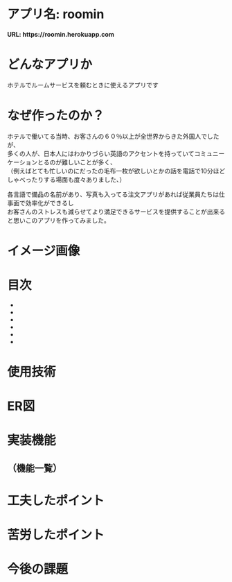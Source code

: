 # アプリ名: roomin

<h4> URL: https://roomin.herokuapp.com</h4>

# どんなアプリか
ホテルでルームサービスを頼むときに使えるアプリです

# なぜ作ったのか？
ホテルで働いてる当時、お客さんの６０％以上が全世界からきた外国人でしたが、<br>
多くの人が、日本人にはわかりづらい英語のアクセントを持っていてコミュニーケーションとるのが難しいことが多く、<br>
（例えばとても忙しいのにだったの毛布一枚が欲しいとかの話を電話で10分ほどしゃべったりする場面も度々ありました、）<br>

各言語で備品の名前があり、写真も入ってる注文アプリがあれば従業員たちは仕事面で効率化ができるし<br>
お客さんのストレスも減らせてより満足できるサービスを提供することが出来ると思いこのアプリを作ってみました。<br>

# イメージ画像

# 目次

-
-
-
-
-
-

# 使用技術
# ER図

# 実装機能
## （機能一覧）
# 工夫したポイント
# 苦労したポイント
# 今後の課題
